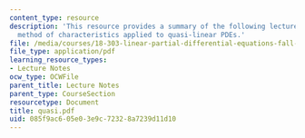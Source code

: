 ```yaml
---
content_type: resource
description: 'This resource provides a summary of the following lecture topic: the
  method of characteristics applied to quasi-linear PDEs.'
file: /media/courses/18-303-linear-partial-differential-equations-fall-2006/085f9ac605e03e9c72328a7239d11d10_quasi.pdf
file_type: application/pdf
learning_resource_types:
- Lecture Notes
ocw_type: OCWFile
parent_title: Lecture Notes
parent_type: CourseSection
resourcetype: Document
title: quasi.pdf
uid: 085f9ac6-05e0-3e9c-7232-8a7239d11d10
---
```

